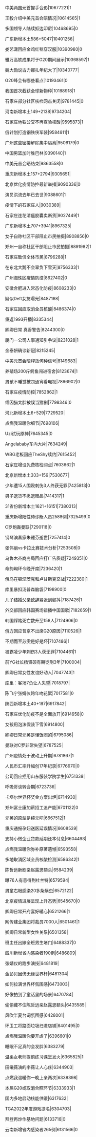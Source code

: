 中美两国元首握手合影|10677221|1

王毅介绍中美元首会晤情况|10614565|1

多国领导人陆续抵达印尼|10468695|0

广东新增本土586+5047|10401256|

娄艺潇回应金鸡红毯穿汉服|10390980|0

雅万高铁成果将于G20期间展示|10368597|1

魏大勋说古力娜扎年纪大了|10340777|

G20峰会有哪些看点|10193461|0

我国首次截获全球新物种|10188918|1

石家庄部分社区核检网点关闭|9781445|0

河南新增本土149+2138|9734204|

石家庄地铁公交不再查验核酸|9595873|1

俄计划打造钢铁侠军装|9584611|1

广州这些密接解除集中隔离|9506179|0

中国男篮加时胜巴林|9390140|1

中美元首会晤结束|9363558|0

重庆新增本土157+2794|9305651|

北京优化疫情防控最新举措|9090336|0

演员洪流去年已去世|9088601|1

疫情下的石家庄人|9030389|

石家庄连花清瘟胶囊卖断货|9027449|1

广东新增本土707+3941|8967325|

女子自称社区干部阻止市民拍摄|8908856|0

郑州一自称社区干部阻止市民拍摄|8891982|1

石家庄致信全体市民|8796288|1

在东北大鹅不会辜负下雪天|8756333|1

广州海珠区疫情防控|8627402|0

安徽合肥进入常态化防疫|8608233|0

疑似Deft女友曝光|8487188|

石家庄回应取消全员核酸|8486374|0

重返1993开播|8335344|

卿卿日常 真香警告|8244300|0

厦门一公司人事通知引争议|8231028|1

金泰妍确诊新冠|8215245|

中美元首会晤释放何种信号|8149683|

养殖场200斤鳄鱼闯进宿舍|8123674|1

男孩不睡觉被罚通宵看电视|7866902|0

石家庄疫情防控|7852862|1

缅因猫太胖被误当猞猁|7798346|0

河北新增本土6+529|7729520|

点燃我温暖你细节|7698106|

Uzi试玩原神|7645345|0

Angelababy车内大片|7634249|

WBG老板回应TheShy续约|7615452|

石家庄增设免费核检网点|7603662|1

北京新增本土303+159|7530677|

少年遭15人围殴刺伤3人终获无罪|7425813|0

男子退货不愿退赠品|7414317|1

31省份新增本土1621+16151|7380313|

重庆新增阳性待诊断人员2588例|7325499|0

C罗炮轰曼联|7290118|0

钢琴演奏家朱雅芬逝世|7257414|0

张伟丽vs卡拉比赛技术分析|7253508|0

乌鲁木齐商务局回应打广告质疑|7249351|0

命韵峋环今晚开席|7236420|1

俄乌在顿涅茨克和卢甘斯克交战|7222380|1

库里暴扣汤普森脑袋|7198900|0

儿子结婚父亲致辞紧张到颤抖|7187426|1

外交部回应韩国赛场错播中国国歌|7182659|1

韩国踩踏死亡数升至158人|7124906|0

俄方回应普京不出席G20原因|7110526|1

不期而至苏雯是好是坏|7107486|1

被霸凌少年刺伤3人获无罪|7104461|1

前YG社长杨贤硕有期徒刑3年|7100004|

卿卿日常女性友谊好动人|7047743|1

库里：客场7负让人失望|7018797|

陈飞宇张婧仪跨年吻花絮|7017581|0

陕西新增本土40+187|6917842|

石家庄优化防疫不是全面放开|6914958|0

女孩用泡沫假装下雪|6914800|

卿卿日常元英是懂饭圈的|6795086|

曼联对C罗非常失望|6787525|

广州疫情处于波动上升期|6781867|1

人民币汇率升幅创17年纪录|6776970|0

公司回应拒用山东服装学院学生|6751338|

呼吸哥谈转会期|6723736|

卡塔尔世界杯奖金方案出炉|6714930|

郑州富士康加薪招工追产能|6701122|0

元英的原型是纯元吧|6667512|1

重庆通报孕妇送医延误情况|6608539|

支持小微企业贷款延期还本付息|6604493|

点燃我温暖你弥补原著遗憾|6593558|

多地取消区域全员核酸检测|6586342|1

陈哲远新剧亲赵露思额头|6584239|

曝76人有意得到杜兰特|6579594|

男童右眼感染20多条螨虫|6572122|

北京疫情进展呈现上升态势|6545670|0

卿卿日常开府宴好暖心|6521266|1

网传建业集团将裁员7000人|6501461|1

卿卿日常新型女性关系|6501358|

班主任出嫁全班男生堵门|6488337|0

四川新增省内感染者190例|6486809|

张婧仪的跑步演技|6481819|

金彭贝因伤无缘世界杯|6481304|

如何拉满世界杯氛围感|6473003|

好像拍到了童话里的场景|6470784|

偷偷藏不住陈哲远亲赵露思额头|6435585|

风吹半夏台词氛围感|6428001|

环卫工将路面垃圾扫进店铺|6401495|0

点燃我温暖你要开虐了|6396601|0

睡眠不足真的会发胖|6383279|

温柔女老师提前练习课堂发火|6365825|1

田曦薇演的李薇让人心疼|6344903|

点燃我温暖你一晚上亲两次|6338398|

本届G20或取消合照环节|6333933|1

国内多地启动核能供暖|6317632|

TGA2022年度游戏提名|6304703|

拜登再炒作基地问题|6133716|0

云南新增省内感染者265例|6131566|0

